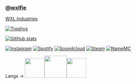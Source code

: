 ### [@wxlfie](https://discord.com/users/714978777830129725)

[WXL.Industries](https://discord.gg/3MRhPTmWjM)

[![Trophys](https://github-profile-trophy.vercel.app/?username=wxlfie646&theme=oldie&no-bg=true&no-frame=true&row=1&column=4)](https://github.com/ryo-ma/github-profile-trophy)

[![GitHub stats](https://github-readme-stats.vercel.app/api?username=wxlfie646&show_icons=true&theme=midnight-purple)](https://github.com/anuraghazra/github-readme-stats)

[![Instagram](https://img.shields.io/badge/Instagram-000000?style=for-the-badge&logo=GitHub&logoColor=white)](https://www.instagram.com/wxlfie646/)
[![Spotify](https://img.shields.io/badge/Spotify-000000?style=for-the-badge&logo=GitHub&logoColor=white)](https://open.spotify.com/user/31hdl67gyqtxnzvkzgsyrgf7s6cy?si=0933c1f87e794c5b&nd=1)
[![Soundcloud](https://img.shields.io/badge/SoundCloud-000000?style=for-the-badge&logo=GitHub&logoColor=white)](https://soundcloud.com/wxlfie646)
[![Steam](https://img.shields.io/badge/Steam-000000?style=for-the-badge&logo=GitHub&logoColor=white)](https://steamcommunity.com/profiles/76561199099186667)
[![NameMC](https://img.shields.io/badge/NameMC-000000?style=for-the-badge&logo=GitHub&logoColor=white)](https://namemc.com/profile/Wxlfie646)

Langs -> <img src="https://images-wixmp-ed30a86b8c4ca887773594c2.wixmp.com/i/a55359db-8be9-4150-8c22-c4f54b6dfc96/df1d241-485b9236-f0ac-4804-a77d-6495d852801d.png/v1/fit/w_404,h_455/c_language___black_icon_by_therealtamuno_df1d241-375w-2x.png" width="61"><img src="https://simpleicons.org/icons/cplusplus.svg" width="69"><img src="https://static-00.iconduck.com/assets.00/c-icon-455x512-nnvx09v8.png" width="61">

